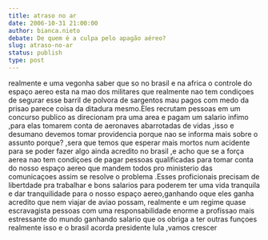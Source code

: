 ```yaml
---
title: atraso no ar
date: 2006-10-31 21:00:00
author: bianca.nieto
debate: De quem é a culpa pelo apagão aéreo?
slug: atraso-no-ar
status: publish 
type: post
---
```


realmente e uma vegonha saber que so no brasil e na africa o controle do espaço aereo esta na mao dos militares que realmente nao tem condiçoes de segurar esse barril de polvora de sargentos mau pagos com medo da prisao parece coisa da ditadura mesmo.Eles recrutam pessoas em um concurso publico as direcionam pra uma area e pagam um salario infimo ,para elas tomarem conta de aeronaves abarrotadas de vidas ,isso e desumano devemos tomar providencia porque nao se informa mais sobre o assunto porque? ,sera que temos que esperar mais mortos num acidente para se poder fazer algo ainda acredito no brasil ,e acho que se a força aerea nao tem condiçoes de pagar pessoas qualificadas para tomar conta do nosso espaço aereo que mandem todos pro ministerio das comunicaçoes assim se resolve o problema .Esses proficionais precisam de libertdade pra trabalhar e bons salarios para poderem ter uma vida tranquila e dar tranquilidade para o nosso espaço aereo,ganhando oque eles ganha acredito que nem viajar de aviao possam, realmente e um regime quase escravagista pessoas com uma responsabilidade enorme a profissao mais estressante do mundo ganhando salario que os obriga a ter outras funçoes realmente isso e o brasil acorda presidente lula ,vamos crescer
